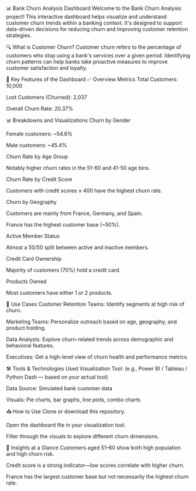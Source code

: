 📊 Bank Churn Analysis Dashboard
Welcome to the Bank Churn Analysis project! This interactive dashboard helps visualize and understand customer churn trends within a banking context. It's designed to support data-driven decisions for reducing churn and improving customer retention strategies.

🔍 What is Customer Churn?
Customer churn refers to the percentage of customers who stop using a bank's services over a given period. Identifying churn patterns can help banks take proactive measures to improve customer satisfaction and loyalty.

📌 Key Features of the Dashboard
✅ Overview Metrics
Total Customers: 10,000

Lost Customers (Churned): 2,037

Overall Churn Rate: 20.37%

📊 Breakdowns and Visualizations
Churn by Gender

Female customers: ~54.6%

Male customers: ~45.4%

Churn Rate by Age Group

Notably higher churn rates in the 51-60 and 41-50 age bins.

Churn Rate by Credit Score

Customers with credit scores ≤ 400 have the highest churn rate.

Churn by Geography

Customers are mainly from France, Germany, and Spain.

France has the highest customer base (~50%).

Active Member Status

Almost a 50/50 split between active and inactive members.

Credit Card Ownership

Majority of customers (70%) hold a credit card.

Products Owned

Most customers have either 1 or 2 products.

🎯 Use Cases
Customer Retention Teams: Identify segments at high risk of churn.

Marketing Teams: Personalize outreach based on age, geography, and product holding.

Data Analysts: Explore churn-related trends across demographic and behavioral features.

Executives: Get a high-level view of churn health and performance metrics.

🛠 Tools & Technologies Used
Visualization Tool: (e.g., Power BI / Tableau / Python Dash — based on your actual tool)

Data Source: Simulated bank customer data

Visuals: Pie charts, bar graphs, line plots, combo charts

📥 How to Use
Clone or download this repository.

Open the dashboard file in your visualization tool.

Filter through the visuals to explore different churn dimensions.

📌 Insights at a Glance
Customers aged 51–60 show both high population and high churn risk.

Credit score is a strong indicator—low scores correlate with higher churn.

France has the largest customer base but not necessarily the highest churn rate.

